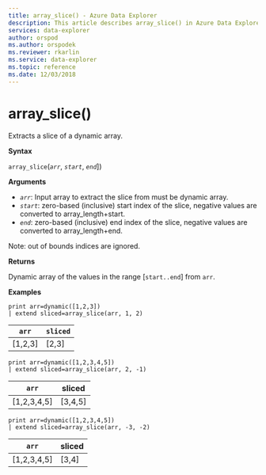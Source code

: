 ```yaml
---
title: array_slice() - Azure Data Explorer
description: This article describes array_slice() in Azure Data Explorer.
services: data-explorer
author: orspod
ms.author: orspodek
ms.reviewer: rkarlin
ms.service: data-explorer
ms.topic: reference
ms.date: 12/03/2018
---
```

# array_slice()

Extracts a slice of a dynamic array.

**Syntax**

`array_slice`(*`arr`*, *`start`*, *`end`*])

**Arguments**

* *`arr`*: Input array to extract the slice from must be dynamic array.
* *`start`*: zero-based (inclusive) start index of the slice, negative values are converted to array_length+start.
* *`end`*: zero-based (inclusive) end index of the slice, negative values are converted to array_length+end.

Note: out of bounds indices are ignored.

**Returns**

Dynamic array of the values in the range [`start..end`] from `arr`.

**Examples**

<!-- csl: https://help.kusto.windows.net:443/Samples -->
```kusto
print arr=dynamic([1,2,3]) 
| extend sliced=array_slice(arr, 1, 2)
```
|`arr`|`sliced`|
|---|---|
|[1,2,3]|[2,3]|

<!-- csl: https://help.kusto.windows.net:443/Samples -->
```kusto
print arr=dynamic([1,2,3,4,5]) 
| extend sliced=array_slice(arr, 2, -1)
```
|`arr`|sliced|
|---|---|
|[1,2,3,4,5]|[3,4,5]|

<!-- csl: https://help.kusto.windows.net:443/Samples -->
```kusto
print arr=dynamic([1,2,3,4,5]) 
| extend sliced=array_slice(arr, -3, -2)
```
|`arr`|sliced|
|---|---|
|[1,2,3,4,5]|[3,4]|
